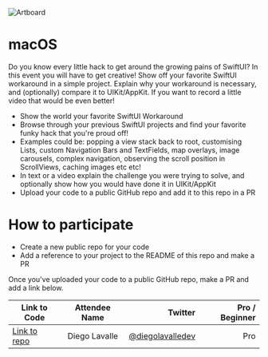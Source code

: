 ![Artboard](https://www.swiftuiseries.com/images/events/banner-workarounds.png)

# macOS

Do you know every little hack to get around the growing pains of SwiftUI? In this event you will have to get creative! Show off your favorite SwiftUI workaround in a simple project. Explain why your workaround is necessary, and (optionally) compare it to UIKit/AppKit. If you want to record a little video that would be even better!

- Show the world your favorite SwiftUI Workaround
- Browse through your previous SwiftUI projects and find your favorite funky hack that you're proud off!
- Examples could be: popping a view stack back to root, customising Lists, custom Navigation Bars and TextFields, map overlays, image carousels, complex navigation, observing the scroll position in ScrollViews, caching images etc etc!
- In text or a video explain the challenge you were trying to solve, and optionally show how you would have done it in UIKit/AppKit
- Upload your code to a public GitHub repo and add it to this repo in a PR
         
# How to participate

- Create a new public repo for your code
- Add a reference to your project to the README of this repo and make a PR

Once you've uploaded your code to a public GitHub repo, make a PR and add a link below.

| Link to Code  | Attendee Name    | Twitter                                   | Pro / Beginner |
| ------------- |:----------------:| ------------------------------------------------:|--------:|
| [Link to repo](https://github.com/diegolavalledev/swiftui-series-workarounds-submission)  | Diego Lavalle     | [@diegolavalledev](https://twitter.com/diegolavalledev)    | Pro |


